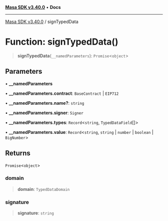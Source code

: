 [**Masa SDK v3.40.0**](../README.md) • **Docs**

***

[Masa SDK v3.40.0](../globals.md) / signTypedData

# Function: signTypedData()

> **signTypedData**(`__namedParameters`): `Promise`\<`object`\>

## Parameters

• **\_\_namedParameters**

• **\_\_namedParameters.contract**: `BaseContract` \| `EIP712`

• **\_\_namedParameters.name?**: `string`

• **\_\_namedParameters.signer**: `Signer`

• **\_\_namedParameters.types**: `Record`\<`string`, `TypedDataField`[]\>

• **\_\_namedParameters.value**: `Record`\<`string`, `string` \| `number` \| `boolean` \| `BigNumber`\>

## Returns

`Promise`\<`object`\>

### domain

> **domain**: `TypedDataDomain`

### signature

> **signature**: `string`
